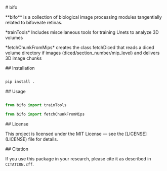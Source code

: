 \# bifo



\*\*bifo\*\* is a collection of biological image processing modules tangentially related to bifoveate retinas.



\*trainTools\* Includes miscellaneous tools for training Unets to analyze 3D volumes

\*fetchChunkFromMips\* creates the class fetchDiced that reads a diced volume directory if images (diced/section\_number/mip\_level) and delivers 3D image chunks







\## Installation



```bash

pip install .

```



\## Usage



```python

from bifo import trainTools

from bifo import fetchChunkFromMips

```



\## License



This project is licensed under the MIT License — see the \[LICENSE](LICENSE) file for details.



\## Citation



If you use this package in your research, please cite it as described in `CITATION.cff`.




